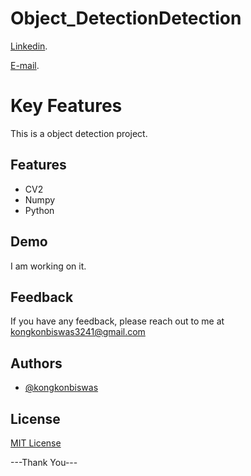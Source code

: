 # Object_DetectionDetection

[//]: # (# For Getting Full Source Code & Tutorial Go Here:)

[//]: # ()
[//]: # (https://youtube.com/playlist?list=PLWyN7K28ZraTMKr5_240juiNEjo-IoenB)


[Linkedin](https://www.linkedin.com/in/kongkon-biswas-a2374314a/).

[E-mail](kongkonbiswas3241@gmail.com).

# Key Features
This is a object detection project. 

## Features
- CV2
- Numpy
- Python


## Demo

I am working on it.


## Feedback

If you have any feedback, please reach out to me at kongkonbiswas3241@gmail.com


## Authors

- [@kongkonbiswas](https://github.com/kongkonbiswas)

## License

[MIT License](LICENSE)

 ---Thank You---